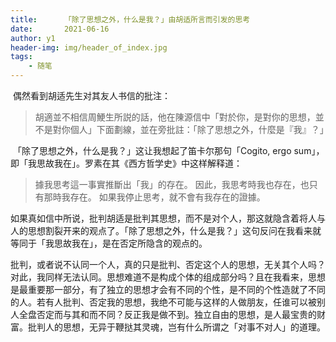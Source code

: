 ```yaml
---
title:		「除了思想之外，什么是我？」由胡适所言而引发的思考
date:		2021-06-16
author:	y1
header-img: img/header_of_index.jpg
tags:
    - 随笔
---
```


​	偶然看到胡适先生对其友人书信的批注：

> 胡適並不相信周鯁生所説的話，他在陳源信中「對於你，是對你的思想，並不是對你個人」下面劃線，並在旁批註：「除了思想之外，什麼是『我』？」

​	「除了思想之外，什么是我？」这让我想起了笛卡尔那句「Cogito, ergo sum」，即「我思故我在」。罗素在其《西方哲学史》中这样解释道：

> 據我思考這一事實推斷出「我」的存在。 因此，我思考時我也存在，也只有那時我存在。 如果我停止思考，就不會有我存在的證據。

​	如果真如信中所说，批判胡适是批判其思想，而不是对个人，那这就隐含着将人与人的思想割裂开来的观点了。「除了思想之外，什么是我？」这句反问在我看来就等同于「我思故我在」，是在否定所隐含的观点的。

​	批判，或者说不认同一个人，真的只是批判、否定这个人的思想，无关其个人吗？对此，我同样无法认同。思想难道不是构成个体的组成部分吗？且在我看来，思想是最重要那一部分，有了独立的思想才会有不同的个性，是不同的个性造就了不同的人。若有人批判、否定我的思想，我绝不可能与这样的人做朋友，任谁可以被别人全盘否定而与其和而不同？反正我是做不到。独立自由的思想，是人最宝贵的财富。批判人的思想，无异于鞭挞其灵魂，岂有什么所谓之「对事不对人」的道理。

